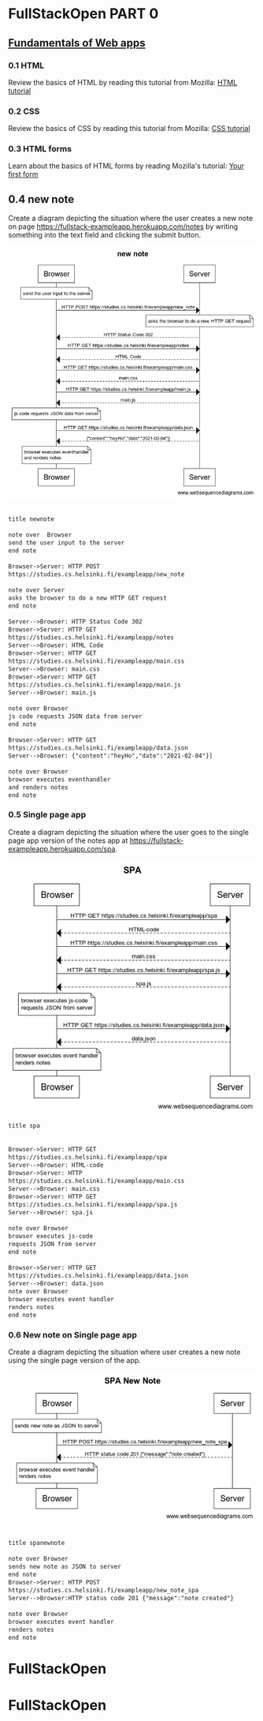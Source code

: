 # FullStackOpen PART 0

## [Fundamentals of Web apps](https://fullstackopen.com/en/part0/fundamentals_of_web_apps)

### 0.1 HTML

Review the basics of HTML by reading this tutorial from Mozilla: [HTML tutorial](https://developer.mozilla.org/en-US/docs/Learn/Getting_started_with_the_web/HTML_basics)

### 0.2 CSS

Review the basics of CSS by reading this tutorial from Mozilla: [CSS tutorial](https://developer.mozilla.org/en-US/docs/Learn/Getting_started_with_the_web/CSS_basics)

### 0.3 HTML forms

Learn about the basics of HTML forms by reading Mozilla's tutorial: [Your first form](https://developer.mozilla.org/en-US/docs/Learn/Forms/Your_first_form)

## 0.4 new note

Create a diagram depicting the situation where the user creates a new note on page <https://fullstack-exampleapp.herokuapp.com/notes> by writing something into the text field and clicking the submit button.

![New note](newnote.png)

```

title newnote 

note over  Browser
send the user input to the server
end note

Browser->Server: HTTP POST https://studies.cs.helsinki.fi/exampleapp/new_note

note over Server
asks the browser to do a new HTTP GET request
end note

Server-->Browser: HTTP Status Code 302
Browser->Server: HTTP GET https://studies.cs.helsinki.fi/exampleapp/notes
Server-->Browser: HTML Code
Browser->Server: HTTP GET https://studies.cs.helsinki.fi/exampleapp/main.css
Server-->Browser: main.css
Browser->Server: HTTP GET https://studies.cs.helsinki.fi/exampleapp/main.js
Server-->Browser: main.js

note over Browser
js code requests JSON data from server
end note 

Browser->Server: HTTP GET https://studies.cs.helsinki.fi/exampleapp/data.json
Server-->Browser: {"content":"heyHo","date":"2021-02-04"}]

note over Browser
browser executes eventhandler 
and renders notes
end note

```


### 0.5 Single page app

Create a diagram depicting the situation where the user goes to the single page app version of the notes app at <https://fullstack-exampleapp.herokuapp.com/spa>.

![Single page app](spa.png)

```
title spa


Browser->Server: HTTP GET https://studies.cs.helsinki.fi/exampleapp/spa
Server-->Browser: HTML-code
Browser->Server: HTTP https://studies.cs.helsinki.fi/exampleapp/main.css
Server-->Browser: main.css
Browser->Server: HTTP GET https://studies.cs.helsinki.fi/exampleapp/spa.js
Server-->Browser: spa.js

note over Browser
browser executes js-code 
requests JSON from server
end note

Browser->Server: HTTP GET https://studies.cs.helsinki.fi/exampleapp/data.json
Server-->Browser: data.json
note over Browser
browser executes event handler
renders notes
end note
```

### 0.6 New note on Single page app

Create a diagram depicting the situation where user creates a new note using the single page version of the app.

![New note on Single page app](spanewnote.png)

```

title spanewnote 

note over Browser
sends new note as JSON to server
end note 
Browser->Server: HTTP POST https://studies.cs.helsinki.fi/exampleapp/new_note_spa
Server-->Browser:HTTP status code 201 {"message":"note created"}

note over Browser
browser executes event handler
renders notes 
end note 

```
# FullStackOpen
# FullStackOpen
